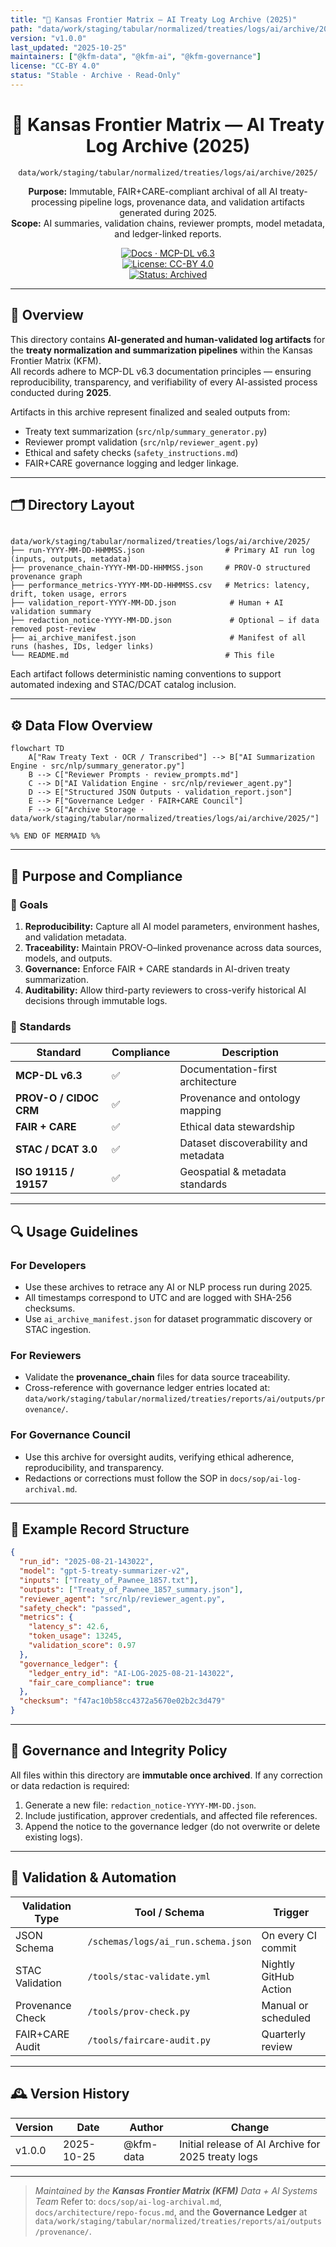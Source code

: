 ```yaml
---
title: "🧾 Kansas Frontier Matrix — AI Treaty Log Archive (2025)"
path: "data/work/staging/tabular/normalized/treaties/logs/ai/archive/2025/README.md"
version: "v1.0.0"
last_updated: "2025-10-25"
maintainers: ["@kfm-data", "@kfm-ai", "@kfm-governance"]
license: "CC-BY 4.0"
status: "Stable · Archive · Read-Only"
---
```


<div align="center">

# 🧾 Kansas Frontier Matrix — **AI Treaty Log Archive (2025)**  
`data/work/staging/tabular/normalized/treaties/logs/ai/archive/2025/`

**Purpose:** Immutable, FAIR+CARE-compliant archival of all AI treaty-processing pipeline logs, provenance data, and validation artifacts generated during 2025.  
**Scope:** AI summaries, validation chains, reviewer prompts, model metadata, and ledger-linked reports.  

[![Docs · MCP-DL v6.3](https://img.shields.io/badge/Docs-MCP--DL%20v6.3-blue)](../../../../../../../../../docs/architecture/repo-focus.md)  
[![License: CC-BY 4.0](https://img.shields.io/badge/License-CC--BY%204.0-green)](../../../../../../../../../LICENSE)  
[![Status: Archived](https://img.shields.io/badge/Status-Archive%20%E2%80%A2%20Read--Only-orange)](../../../../../../../../../docs/governance.md)

</div>

---

## 🧭 Overview

This directory contains **AI-generated and human-validated log artifacts** for the **treaty normalization and summarization pipelines** within the Kansas Frontier Matrix (KFM).  
All records adhere to MCP-DL v6.3 documentation principles — ensuring reproducibility, transparency, and verifiability of every AI-assisted process conducted during **2025**.

Artifacts in this archive represent finalized and sealed outputs from:
- Treaty text summarization (`src/nlp/summary_generator.py`)
- Reviewer prompt validation (`src/nlp/reviewer_agent.py`)
- Ethical and safety checks (`safety_instructions.md`)
- FAIR+CARE governance logging and ledger linkage.

---

## 🗂️ Directory Layout

```

data/work/staging/tabular/normalized/treaties/logs/ai/archive/2025/
├── run-YYYY-MM-DD-HHMMSS.json                  # Primary AI run log (inputs, outputs, metadata)
├── provenance_chain-YYYY-MM-DD-HHMMSS.json     # PROV-O structured provenance graph
├── performance_metrics-YYYY-MM-DD-HHMMSS.csv   # Metrics: latency, drift, token usage, errors
├── validation_report-YYYY-MM-DD.json            # Human + AI validation summary
├── redaction_notice-YYYY-MM-DD.json             # Optional — if data removed post-review
├── ai_archive_manifest.json                     # Manifest of all runs (hashes, IDs, ledger links)
└── README.md                                   # This file

````

Each artifact follows deterministic naming conventions to support automated indexing and STAC/DCAT catalog inclusion.

---

## ⚙️ Data Flow Overview

```mermaid
flowchart TD
    A["Raw Treaty Text · OCR / Transcribed"] --> B["AI Summarization Engine · src/nlp/summary_generator.py"]
    B --> C["Reviewer Prompts · review_prompts.md"]
    C --> D["AI Validation Engine · src/nlp/reviewer_agent.py"]
    D --> E["Structured JSON Outputs · validation_report.json"]
    E --> F["Governance Ledger · FAIR+CARE Council"]
    F --> G["Archive Storage · data/work/staging/tabular/normalized/treaties/logs/ai/archive/2025/"]

%% END OF MERMAID %%
````

---

## 🧩 Purpose and Compliance

### 🎯 Goals

1. **Reproducibility:** Capture all AI model parameters, environment hashes, and validation metadata.
2. **Traceability:** Maintain PROV-O–linked provenance across data sources, models, and outputs.
3. **Governance:** Enforce FAIR + CARE standards in AI-driven treaty summarization.
4. **Auditability:** Allow third-party reviewers to cross-verify historical AI decisions through immutable logs.

### 🧾 Standards

| Standard               | Compliance | Description                          |
| ---------------------- | ---------- | ------------------------------------ |
| **MCP-DL v6.3**        | ✅          | Documentation-first architecture     |
| **PROV-O / CIDOC CRM** | ✅          | Provenance and ontology mapping      |
| **FAIR + CARE**        | ✅          | Ethical data stewardship             |
| **STAC / DCAT 3.0**    | ✅          | Dataset discoverability and metadata |
| **ISO 19115 / 19157**  | ✅          | Geospatial & metadata standards      |

---

## 🔍 Usage Guidelines

### For Developers

* Use these archives to retrace any AI or NLP process run during 2025.
* All timestamps correspond to UTC and are logged with SHA-256 checksums.
* Use `ai_archive_manifest.json` for dataset programmatic discovery or STAC ingestion.

### For Reviewers

* Validate the **provenance_chain** files for data source traceability.
* Cross-reference with governance ledger entries located at:
  `data/work/staging/tabular/normalized/treaties/reports/ai/outputs/provenance/`.

### For Governance Council

* Use this archive for oversight audits, verifying ethical adherence, reproducibility, and transparency.
* Redactions or corrections must follow the SOP in `docs/sop/ai-log-archival.md`.

---

## 🧮 Example Record Structure

```json
{
  "run_id": "2025-08-21-143022",
  "model": "gpt-5-treaty-summarizer-v2",
  "inputs": ["Treaty_of_Pawnee_1857.txt"],
  "outputs": ["Treaty_of_Pawnee_1857_summary.json"],
  "reviewer_agent": "src/nlp/reviewer_agent.py",
  "safety_check": "passed",
  "metrics": {
    "latency_s": 42.6,
    "token_usage": 13245,
    "validation_score": 0.97
  },
  "governance_ledger": {
    "ledger_entry_id": "AI-LOG-2025-08-21-143022",
    "fair_care_compliance": true
  },
  "checksum": "f47ac10b58cc4372a5670e02b2c3d479"
}
```

---

## 🧾 Governance and Integrity Policy

All files within this directory are **immutable once archived**.
If any correction or data redaction is required:

1. Generate a new file: `redaction_notice-YYYY-MM-DD.json`.
2. Include justification, approver credentials, and affected file references.
3. Append the notice to the governance ledger (do not overwrite or delete existing logs).

---

## 🧱 Validation & Automation

| Validation Type  | Tool / Schema                      | Trigger               |
| ---------------- | ---------------------------------- | --------------------- |
| JSON Schema      | `/schemas/logs/ai_run.schema.json` | On every CI commit    |
| STAC Validation  | `/tools/stac-validate.yml`         | Nightly GitHub Action |
| Provenance Check | `/tools/prov-check.py`             | Manual or scheduled   |
| FAIR+CARE Audit  | `/tools/faircare-audit.py`         | Quarterly review      |

---

## 🕰️ Version History

| Version | Date       | Author    | Change                                             |
| ------- | ---------- | --------- | -------------------------------------------------- |
| v1.0.0  | 2025-10-25 | @kfm-data | Initial release of AI Archive for 2025 treaty logs |

---

> *Maintained by the **Kansas Frontier Matrix (KFM)** Data + AI Systems Team*
> Refer to:
> `docs/sop/ai-log-archival.md`,
> `docs/architecture/repo-focus.md`,
> and the **Governance Ledger** at `data/work/staging/tabular/normalized/treaties/reports/ai/outputs/provenance/`.

```
```
